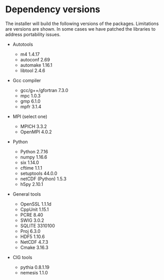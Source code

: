 # Dependency versions

The installer will build the following versions of the packages. Limitations are versions are shown. In some cases we
have patched the libraries to address portability issues.

* Autotools
  * m4 1.4.17
  * autoconf 2.69
  * automake 1.16.1
  * libtool 2.4.6

* Gcc compiler
  * gcc/g++/gfortran 7.3.0
  * mpc 1.0.3
  * gmp 6.1.0
  * mpfr 3.1.4

* MPI (select one)
  * MPICH 3.3.2
  * OpenMPI 4.0.2

* Python
  * Python 2.7.16
  * numpy 1.16.6
  * six 1.14.0
  * cftime 1.1.1
  * setuptools 44.0.0
  * netCDF (Python) 1.5.3
  * h5py 2.10.1

* General tools
  * OpenSSL 1.1.1d
  * CppUnit 1.15.1
  * PCRE 8.40
  * SWIG 3.0.2
  * SQLITE 3310100
  * Proj 6.3.0
  * HDF5 1.10.6
  * NetCDF 4.7.3
  * Cmake 3.16.3

* CIG tools
  * pythia 0.8.1.19
  * nemesis 1.1.0
